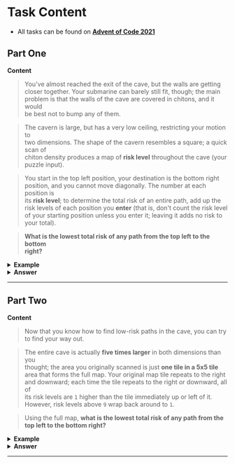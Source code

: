 # Task Content
 - All tasks can be found on **[Advent of Code 2021](https://adventofcode.com/2021)** 
 
## Part One

**Content**

> You've almost reached the exit of the cave, but the walls are getting  
> closer together. Your submarine can barely still fit, though; the main  
> problem is that the walls of the cave are covered in chitons, and it would  
> be best not to bump any of them.

> The cavern is large, but has a very low ceiling, restricting your motion to  
> two dimensions. The shape of the cavern resembles a square; a quick scan of  
> chiton density produces a map of **risk level** throughout the cave (your  
> puzzle input).

> You start in the top left position, your destination is the bottom right  
> position, and you cannot move diagonally. The number at each position is  
> its **risk level**; to determine the total risk of an entire path, add up the  
> risk levels of each position you **enter** (that is, don't count the risk level  
> of your starting position unless you enter it; leaving it adds no risk to  
> your total).

> **What is the lowest total risk of any path from the top left to the bottom  
> right?**

<details>
  <summary><strong> Example </strong></summary>
  
<pre>
1163751742
1381373672
2136511328
3694931569
7463417111
1319128137
1359912421
3125421639
1293138521
2311944581
</pre>

The **total risk** of this path is `40` (the starting position is never entered, so its risk is not counted).

</details>

<details>
  <summary><strong> Answer </strong></summary>
  <div align="right">
    
   My puzzle answer was: **`696`**
    
  </div>
</details> 

___

## Part Two

**Content**
> Now that you know how to find low-risk paths in the cave, you can try to find your way out.

> The entire cave is actually **five times larger** in both dimensions than you  
> thought; the area you originally scanned is just **one tile in a 5x5 tile**  
> area that forms the full map. Your original map tile repeats to the right  
> and downward; each time the tile repeats to the right or downward, all of  
> its risk levels are `1` higher than the tile immediately up or left of it.  
> However, risk levels above `9` wrap back around to `1`.

> Using the full map, **what is the lowest total risk of any path from the  
> top left to the bottom right?**

<details>
  <summary><strong> Example </strong></summary>
<br />
  
So, if your original map had some position with a risk level of `8`,  
then that same position on each of the **25 total** tiles would be as follows:  
  
  <pre>
8 9 1 2 3
9 1 2 3 4
1 2 3 4 5
2 3 4 5 6
3 4 5 6 7
</pre>
  
Each single digit above corresponds to the example position with a value of  
`8` on the top-left tile. Because the full map is actually five times larger  
in both dimensions, that position appears a total of **25 times**, once in each  
duplicated tile, with the values shown above.    
  
Here is the **full five-times-as-large** version of the first example,  
with the original map in the top left corner highlighted: 
  
<pre>
First example:
1163751742
1381373672
2136511328
3694931569
7463417111
1319128137
1359912421
3125421639
1293138521
2311944581

Full five-times-as-large version:
11637517422274862853338597396444961841755517295286
13813736722492484783351359589446246169155735727126
21365113283247622439435873354154698446526571955763
36949315694715142671582625378269373648937148475914
74634171118574528222968563933317967414442817852555
13191281372421239248353234135946434524615754563572
13599124212461123532357223464346833457545794456865
31254216394236532741534764385264587549637569865174
12931385212314249632342535174345364628545647573965
23119445813422155692453326671356443778246755488935
22748628533385973964449618417555172952866628316397
24924847833513595894462461691557357271266846838237
32476224394358733541546984465265719557637682166874
47151426715826253782693736489371484759148259586125
85745282229685639333179674144428178525553928963666
24212392483532341359464345246157545635726865674683
24611235323572234643468334575457944568656815567976
42365327415347643852645875496375698651748671976285
23142496323425351743453646285456475739656758684176
34221556924533266713564437782467554889357866599146
33859739644496184175551729528666283163977739427418
35135958944624616915573572712668468382377957949348
43587335415469844652657195576376821668748793277985
58262537826937364893714847591482595861259361697236
96856393331796741444281785255539289636664139174777
35323413594643452461575456357268656746837976785794
35722346434683345754579445686568155679767926678187
53476438526458754963756986517486719762859782187396
34253517434536462854564757396567586841767869795287
45332667135644377824675548893578665991468977611257
44961841755517295286662831639777394274188841538529
46246169155735727126684683823779579493488168151459
54698446526571955763768216687487932779859814388196
69373648937148475914825958612593616972361472718347
17967414442817852555392896366641391747775241285888
46434524615754563572686567468379767857948187896815
46833457545794456865681556797679266781878137789298
64587549637569865174867197628597821873961893298417
45364628545647573965675868417678697952878971816398
56443778246755488935786659914689776112579188722368
55172952866628316397773942741888415385299952649631
57357271266846838237795794934881681514599279262561
65719557637682166874879327798598143881961925499217
71484759148259586125936169723614727183472583829458
28178525553928963666413917477752412858886352396999
57545635726865674683797678579481878968159298917926
57944568656815567976792667818781377892989248891319
75698651748671976285978218739618932984172914319528
56475739656758684176786979528789718163989182927419
67554889357866599146897761125791887223681299833479
</pre>

The total risk of this path is `315` (the starting position is still never entered, so its risk is not counted).

</details>

<details>
  <summary><strong> Answer </strong></summary>
  <div align="right">
    
   My puzzle answer was: **`2952`**
    
  </div>
</details> 

___

<br />
